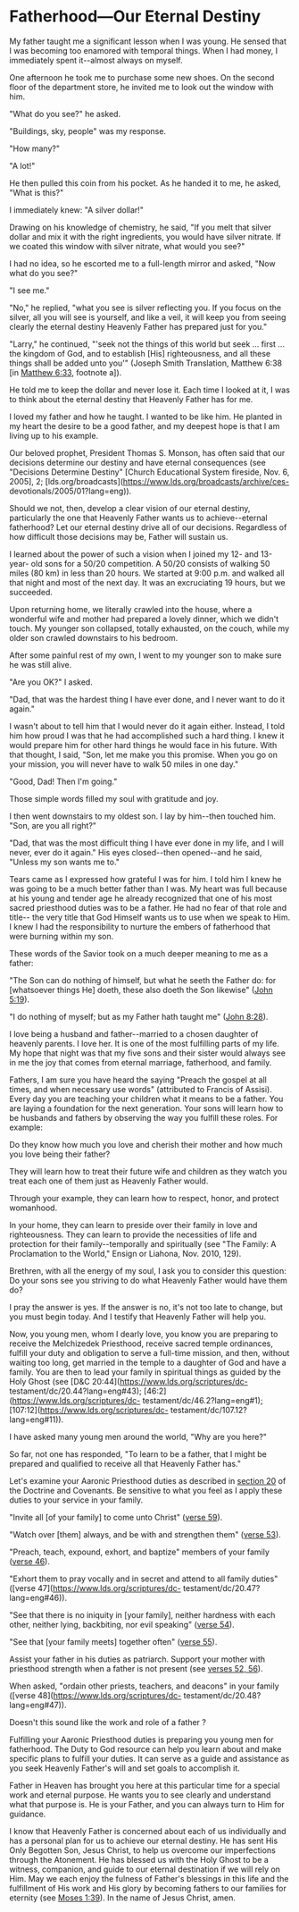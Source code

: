 # Fatherhood—Our Eternal Destiny

My father taught me a significant lesson when I was young. He sensed that I
was becoming too enamored with temporal things. When I had money, I
immediately spent it--almost always on myself.

One afternoon he took me to purchase some new shoes. On the second floor of
the department store, he invited me to look out the window with him.

"What do you see?" he asked.

"Buildings, sky, people" was my response.

"How many?"

"A lot!"

He then pulled this coin from his pocket. As he handed it to me, he asked,
"What is this?"

I immediately knew: "A silver dollar!"

Drawing on his knowledge of chemistry, he said, "If you melt that silver
dollar and mix it with the right ingredients, you would have silver nitrate.
If we coated this window with silver nitrate, what would you see?"

I had no idea, so he escorted me to a full-length mirror and asked, "Now what
do you see?"

"I see me."

"No," he replied, "what you see is silver reflecting you. If you focus on the
silver, all you will see is yourself, and like a veil, it will keep you from
seeing clearly the eternal destiny Heavenly Father has prepared just for you."

"Larry," he continued, "'seek not the things of this world but seek ... first ...
the kingdom of God, and to establish [His] righteousness, and all these things
shall be added unto you'" (Joseph Smith Translation, Matthew 6:38 [in [Matthew
6:33](https://www.lds.org/scriptures/nt/matt/6.33?lang=eng#32), footnote a]).

He told me to keep the dollar and never lose it. Each time I looked at it, I
was to think about the eternal destiny that Heavenly Father has for me.

I loved my father and how he taught. I wanted to be like him. He planted in my
heart the desire to be a good father, and my deepest hope is that I am living
up to his example.

Our beloved prophet, President Thomas S. Monson, has often said that our
decisions determine our destiny and have eternal consequences (see "Decisions
Determine Destiny" [Church Educational System fireside, Nov. 6, 2005], 2;
[lds.org/broadcasts](https://www.lds.org/broadcasts/archive/ces-
devotionals/2005/01?lang=eng)).

Should we not, then, develop a clear vision of our eternal destiny,
particularly the one that Heavenly Father wants us to achieve--eternal
fatherhood? Let our eternal destiny drive all of our decisions. Regardless of
how difficult those decisions may be, Father will sustain us.

I learned about the power of such a vision when I joined my 12- and 13-year-
old sons for a 50/20 competition. A 50/20 consists of walking 50 miles (80 km)
in less than 20 hours. We started at 9:00 p.m. and walked all that night and
most of the next day. It was an excruciating 19 hours, but we succeeded.

Upon returning home, we literally crawled into the house, where a wonderful
wife and mother had prepared a lovely dinner, which we didn't touch. My
younger son collapsed, totally exhausted, on the couch, while my older son
crawled downstairs to his bedroom.

After some painful rest of my own, I went to my younger son to make sure he
was still alive.

"Are you OK?" I asked.

"Dad, that was the hardest thing I have ever done, and I never want to do it
again."

I wasn't about to tell him that I would never do it again either. Instead, I
told him how proud I was that he had accomplished such a hard thing. I knew it
would prepare him for other hard things he would face in his future. With that
thought, I said, "Son, let me make you this promise. When you go on your
mission, you will never have to walk 50 miles in one day."

"Good, Dad! Then I'm going."

Those simple words filled my soul with gratitude and joy.

I then went downstairs to my oldest son. I lay by him--then touched him. "Son,
are you all right?"

"Dad, that was the most difficult thing I have ever done in my life, and I
will never, ever do it again." His eyes closed--then opened--and he said,
"Unless my son wants me to."

Tears came as I expressed how grateful I was for him. I told him I knew he was
going to be a much better father than I was. My heart was full because at his
young and tender age he already recognized that one of his most sacred
priesthood duties was to be a father. He had no fear of that role and title--
the very title that God Himself wants us to use when we speak to Him. I knew I
had the responsibility to nurture the embers of fatherhood that were burning
within my son.

These words of the Savior took on a much deeper meaning to me as a father:

"The Son can do nothing of himself, but what he seeth the Father do: for
[whatsoever things He] doeth, these also doeth the Son likewise" ([John
5:19](https://www.lds.org/scriptures/nt/john/5.19?lang=eng#18)).

"I do nothing of myself; but as my Father hath taught me" ([John
8:28](https://www.lds.org/scriptures/nt/john/8.28?lang=eng#27)).

I love being a husband and father--married to a chosen daughter of heavenly
parents. I love her. It is one of the most fulfilling parts of my life. My
hope that night was that my five sons and their sister would always see in me
the joy that comes from eternal marriage, fatherhood, and family.

Fathers, I am sure you have heard the saying "Preach the gospel at all times,
and when necessary use words" (attributed to Francis of Assisi). Every day you
are teaching your children what it means to be a father. You are laying a
foundation for the next generation. Your sons will learn how to be husbands
and fathers by observing the way you fulfill these roles. For example:

Do they know how much you love and cherish their mother and how much you love
being their father?

They will learn how to treat their future wife and children as they watch you
treat each one of them just as Heavenly Father would.

Through your example, they can learn how to respect, honor, and protect
womanhood.

In your home, they can learn to preside over their family in love and
righteousness. They can learn to provide the necessities of life and
protection for their family--temporally and spiritually (see "The Family: A
Proclamation to the World," Ensign or Liahona, Nov. 2010, 129).

Brethren, with all the energy of my soul, I ask you to consider this question:
Do your sons see you striving to do what Heavenly Father would have them do?

I pray the answer is yes. If the answer is no, it's not too late to change,
but you must begin today. And I testify that Heavenly Father will help you.

Now, you young men, whom I dearly love, you know you are preparing to receive
the Melchizedek Priesthood, receive sacred temple ordinances, fulfill your
duty and obligation to serve a full-time mission, and then, without waiting
too long, get married in the temple to a daughter of God and have a family.
You are then to lead your family in spiritual things as guided by the Holy
Ghost (see [D&amp;C 20:44](https://www.lds.org/scriptures/dc-
testament/dc/20.44?lang=eng#43); [46:2](https://www.lds.org/scriptures/dc-
testament/dc/46.2?lang=eng#1); [107:12](https://www.lds.org/scriptures/dc-
testament/dc/107.12?lang=eng#11)).

I have asked many young men around the world, "Why are you here?"

So far, not one has responded, "To learn to be a father, that I might be
prepared and qualified to receive all that Heavenly Father has."

Let's examine your Aaronic Priesthood duties as described in [section
20](https://www.lds.org/scriptures/dc-testament/dc/20?lang=eng) of the
Doctrine and Covenants. Be sensitive to what you feel as I apply these duties
to your service in your family.

"Invite all [of your family] to come unto Christ" ([verse
59](https://www.lds.org/scriptures/dc-testament/dc/20.59?lang=eng#58)).

"Watch over [them] always, and be with and strengthen them" ([verse
53](https://www.lds.org/scriptures/dc-testament/dc/20.53?lang=eng#52)).

"Preach, teach, expound, exhort, and baptize" members of your family ([verse
46](https://www.lds.org/scriptures/dc-testament/dc/20.46?lang=eng#45)).

"Exhort them to pray vocally and in secret and attend to all family duties"
([verse 47](https://www.lds.org/scriptures/dc-
testament/dc/20.47?lang=eng#46)).

"See that there is no iniquity in [your family], neither hardness with each
other, neither lying, backbiting, nor evil speaking" ([verse
54](https://www.lds.org/scriptures/dc-testament/dc/20.54?lang=eng#53)).

"See that [your family meets] together often" ([verse
55](https://www.lds.org/scriptures/dc-testament/dc/20.55?lang=eng#54)).

Assist your father in his duties as patriarch. Support your mother with
priesthood strength when a father is not present (see [verses 52,
56](https://www.lds.org/scriptures/dc-testament/dc/20.52%2C56?lang=eng#51)).

When asked, "ordain other priests, teachers, and deacons" in your family
([verse 48](https://www.lds.org/scriptures/dc-
testament/dc/20.48?lang=eng#47)).

Doesn't this sound like the work and role of a father ?

Fulfilling your Aaronic Priesthood duties is preparing you young men for
fatherhood. The Duty to God resource can help you learn about and make
specific plans to fulfill your duties. It can serve as a guide and assistance
as you seek Heavenly Father's will and set goals to accomplish it.

Father in Heaven has brought you here at this particular time for a special
work and eternal purpose. He wants you to see clearly and understand what that
purpose is. He is your Father, and you can always turn to Him for guidance.

I know that Heavenly Father is concerned about each of us individually and has
a personal plan for us to achieve our eternal destiny. He has sent His Only
Begotten Son, Jesus Christ, to help us overcome our imperfections through the
Atonement. He has blessed us with the Holy Ghost to be a witness, companion,
and guide to our eternal destination if we will rely on Him. May we each enjoy
the fulness of Father's blessings in this life and the fulfillment of His work
and His glory by becoming fathers to our families for eternity (see [Moses
1:39](https://www.lds.org/scriptures/pgp/moses/1.39?lang=eng#38)). In the name
of Jesus Christ, amen.

